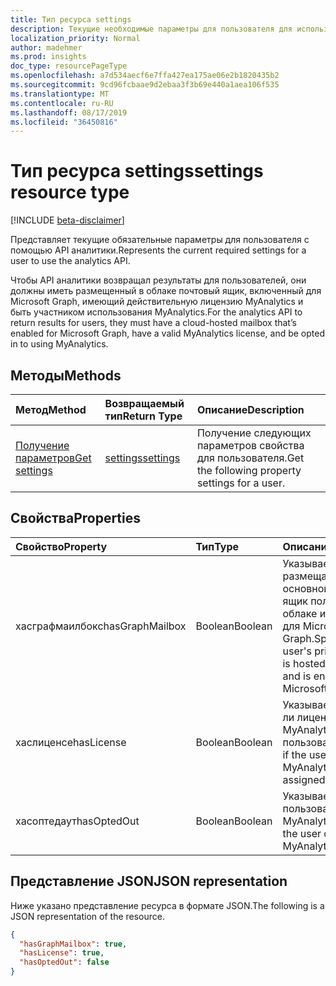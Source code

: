 ```yaml
---
title: Тип ресурса settings
description: Текущие необходимые параметры для пользователя для использования API аналитики.
localization_priority: Normal
author: madehmer
ms.prod: insights
doc_type: resourcePageType
ms.openlocfilehash: a7d534aecf6e7ffa427ea175ae06e2b1820435b2
ms.sourcegitcommit: 9cd96fcbaae9d2ebaa3f3b69e440a1aea106f535
ms.translationtype: MT
ms.contentlocale: ru-RU
ms.lasthandoff: 08/17/2019
ms.locfileid: "36450816"
---
```

# <a name="settings-resource-type"></a><span data-ttu-id="e8c48-103">Тип ресурса settings</span><span class="sxs-lookup"><span data-stu-id="e8c48-103">settings resource type</span></span>

[!INCLUDE [beta-disclaimer](../../includes/beta-disclaimer.md)]

<span data-ttu-id="e8c48-104">Представляет текущие обязательные параметры для пользователя с помощью API аналитики.</span><span class="sxs-lookup"><span data-stu-id="e8c48-104">Represents the current required settings for a user to use the analytics API.</span></span>

<span data-ttu-id="e8c48-105">Чтобы API аналитики возвращал результаты для пользователей, они должны иметь размещенный в облаке почтовый ящик, включенный для Microsoft Graph, имеющий действительную лицензию MyAnalytics и быть участником использования MyAnalytics.</span><span class="sxs-lookup"><span data-stu-id="e8c48-105">For the analytics API to return results for users, they must have a cloud-hosted mailbox that’s enabled for Microsoft Graph, have a valid MyAnalytics license, and be opted in to using MyAnalytics.</span></span>

## <a name="methods"></a><span data-ttu-id="e8c48-106">Методы</span><span class="sxs-lookup"><span data-stu-id="e8c48-106">Methods</span></span>

| <span data-ttu-id="e8c48-107">Метод</span><span class="sxs-lookup"><span data-stu-id="e8c48-107">Method</span></span>       | <span data-ttu-id="e8c48-108">Возвращаемый тип</span><span class="sxs-lookup"><span data-stu-id="e8c48-108">Return Type</span></span> | <span data-ttu-id="e8c48-109">Описание</span><span class="sxs-lookup"><span data-stu-id="e8c48-109">Description</span></span> |
|:-------------|:------------|:------------|
[<span data-ttu-id="e8c48-110">Получение параметров</span><span class="sxs-lookup"><span data-stu-id="e8c48-110">Get settings</span></span>](../api/useranalytics-get-settings.md) | [<span data-ttu-id="e8c48-111">settings</span><span class="sxs-lookup"><span data-stu-id="e8c48-111">settings</span></span>](settings.md) | <span data-ttu-id="e8c48-112">Получение следующих параметров свойства для пользователя.</span><span class="sxs-lookup"><span data-stu-id="e8c48-112">Get the following property settings for a user.</span></span>|

## <a name="properties"></a><span data-ttu-id="e8c48-113">Свойства</span><span class="sxs-lookup"><span data-stu-id="e8c48-113">Properties</span></span>

| <span data-ttu-id="e8c48-114">Свойство</span><span class="sxs-lookup"><span data-stu-id="e8c48-114">Property</span></span>     | <span data-ttu-id="e8c48-115">Тип</span><span class="sxs-lookup"><span data-stu-id="e8c48-115">Type</span></span>        | <span data-ttu-id="e8c48-116">Описание</span><span class="sxs-lookup"><span data-stu-id="e8c48-116">Description</span></span> |
|:-------------|:------------|:------------|
|<span data-ttu-id="e8c48-117">хасграфмаилбокс</span><span class="sxs-lookup"><span data-stu-id="e8c48-117">hasGraphMailbox</span></span>|<span data-ttu-id="e8c48-118">Boolean</span><span class="sxs-lookup"><span data-stu-id="e8c48-118">Boolean</span></span>|<span data-ttu-id="e8c48-119">Указывает, размещается ли основной почтовый ящик пользователя в облаке и включено ли для Microsoft Graph.</span><span class="sxs-lookup"><span data-stu-id="e8c48-119">Specifies if the user's primary mailbox is hosted in the cloud and is enabled for Microsoft Graph.</span></span>|
|<span data-ttu-id="e8c48-120">хаслиценсе</span><span class="sxs-lookup"><span data-stu-id="e8c48-120">hasLicense</span></span>|<span data-ttu-id="e8c48-121">Boolean</span><span class="sxs-lookup"><span data-stu-id="e8c48-121">Boolean</span></span>|<span data-ttu-id="e8c48-122">Указывает, назначена ли лицензия MyAnalytics для пользователя.</span><span class="sxs-lookup"><span data-stu-id="e8c48-122">Specifies if the user has a MyAnalytics license assigned.</span></span>|
|<span data-ttu-id="e8c48-123">хасоптедаут</span><span class="sxs-lookup"><span data-stu-id="e8c48-123">hasOptedOut</span></span>|<span data-ttu-id="e8c48-124">Boolean</span><span class="sxs-lookup"><span data-stu-id="e8c48-124">Boolean</span></span>|<span data-ttu-id="e8c48-125">Указывает, выбрал ли пользователь из MyAnalytics.</span><span class="sxs-lookup"><span data-stu-id="e8c48-125">Specifies if the user opted out of MyAnalytics.</span></span>|

## <a name="json-representation"></a><span data-ttu-id="e8c48-126">Представление JSON</span><span class="sxs-lookup"><span data-stu-id="e8c48-126">JSON representation</span></span>

<span data-ttu-id="e8c48-127">Ниже указано представление ресурса в формате JSON.</span><span class="sxs-lookup"><span data-stu-id="e8c48-127">The following is a JSON representation of the resource.</span></span>

<!-- {
  "blockType": "resource",
  "optionalProperties": [

  ],
  "@odata.type": "microsoft.graph.settings",
  "baseType": null
}-->

```json
{
  "hasGraphMailbox": true,
  "hasLicense": true,
  "hasOptedOut": false
}
```

<!-- uuid: 16cd6b66-4b1a-43a1-adaf-3a886856ed98
2019-02-04 14:57:30 UTC -->
<!-- {
  "type": "#page.annotation",
  "description": "settings resource",
  "keywords": "",
  "section": "documentation",
  "tocPath": ""
}-->